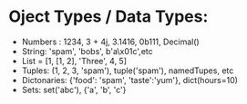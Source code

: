# Oject Types / Data Types:
- Numbers : 1234, 3 + 4j, 3.1416, 0b111, Decimal()
- String: 'spam', 'bobs', b'a\x01c',etc
- List = [1, [1, 2], 'Three', 4, 5]
- Tuples: (1, 2, 3, 'spam'), tuple('spam'), namedTupes, etc
- Dictonaries: {'food': 'spam', 'taste':'yum'}, dict(hours=10)
- Sets: set('abc'), {'a', 'b', 'c'}
